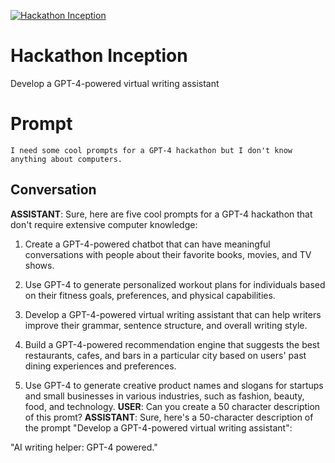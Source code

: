 
[![Hackathon Inception](https://flow-prompt-covers.s3.us-west-1.amazonaws.com/icon/vintage/vint_4.png)]()
# Hackathon Inception 
Develop a GPT-4-powered virtual writing assistant 

# Prompt

```
I need some cool prompts for a GPT-4 hackathon but I don't know anything about computers. 
```

## Conversation

**ASSISTANT**: Sure, here are five cool prompts for a GPT-4 hackathon that don't require extensive computer knowledge:



1. Create a GPT-4-powered chatbot that can have meaningful conversations with people about their favorite books, movies, and TV shows.

2. Use GPT-4 to generate personalized workout plans for individuals based on their fitness goals, preferences, and physical capabilities.

3. Develop a GPT-4-powered virtual writing assistant that can help writers improve their grammar, sentence structure, and overall writing style.

4. Build a GPT-4-powered recommendation engine that suggests the best restaurants, cafes, and bars in a particular city based on users' past dining experiences and preferences.

5. Use GPT-4 to generate creative product names and slogans for startups and small businesses in various industries, such as fashion, beauty, food, and technology.
**USER**: Can you create a 50 character description of this promt?
**ASSISTANT**: Sure, here's a 50-character description of the prompt "Develop a GPT-4-powered virtual writing assistant":

"AI writing helper: GPT-4 powered."


